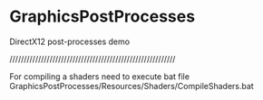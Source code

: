 # GraphicsPostProcesses
DirectX12 post-processes demo

//////////////////////////////////////////////////////////

For compiling a shaders need to execute bat file
GraphicsPostProcesses/Resources/Shaders/CompileShaders.bat
